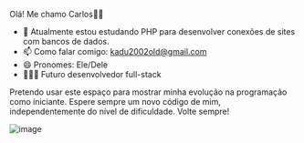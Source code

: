 Olá! Me chamo Carlos👋🏾

*  🌱 Atualmente estou estudando PHP para desenvolver conexões de sites com bancos de dados.
*  📫 Como falar comigo: kadu2002old@gmail.com
*  😄 Pronomes: Ele/Dele
*  👨🏾‍💻 Futuro desenvolvedor full-stack

Pretendo usar este espaço para mostrar minha evolução na programação como iniciante. Espere sempre um novo código de mim, independentemente do nível de dificuldade. Volte sempre!

  ![image](https://user-images.githubusercontent.com/101615010/158308628-7dcf7eb6-2225-42ae-9a35-609d09227765.png)

